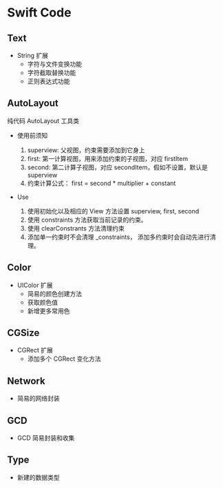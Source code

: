 
# Swift Code

## Text 

* String 扩展
	* 字符与文件变换功能
	* 字符截取替换功能
	* 正则表达式功能
	
	
## AutoLayout

纯代码 AutoLayout 工具类

* 使用前须知
	1. superview: 父视图，约束需要添加到它身上
	2. first: 第一计算视图，用来添加约束的子视图，对应 firstItem
	3. second: 第二计算子视图，对应 secondItem，假如不设置，默认是 superview
	4. 约束计算公式： first = second * multiplier + constant

* Use
	1. 使用初始化以及相应的 View 方法设置 superview, first, second
	2. 使用 constraints 方法获取当前记录的约束。
	3. 使用 clearConstrants 方法清理约束
	4. 添加单一约束时不会清理 _constraints， 添加多约束时会自动先进行清理。

## Color

* UIColor 扩展
    * 简易的颜色创建方法
    * 获取颜色值
    * 新增更多常用色

## CGSize

* CGRect 扩展
    * 添加多个 CGRect 变化方法

## Network

* 简易的网络封装

## GCD

* GCD 简易封装和收集

## Type

* 新建的数据类型